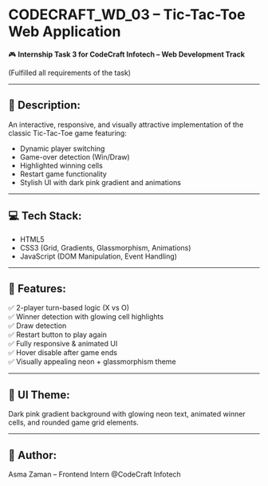 # CODECRAFT_WD_03 – Tic-Tac-Toe Web Application

🎮 **Internship Task 3 for CodeCraft Infotech – Web Development Track**

(Fulfilled all requirements of the task)

---

## 🔧 Description:

An interactive, responsive, and visually attractive implementation of the classic Tic-Tac-Toe game featuring:
- Dynamic player switching
- Game-over detection (Win/Draw)
- Highlighted winning cells
- Restart game functionality
- Stylish UI with dark pink gradient and animations

---

## 💻 Tech Stack:

- HTML5  
- CSS3 (Grid, Gradients, Glassmorphism, Animations)  
- JavaScript (DOM Manipulation, Event Handling)

---

## 🎯 Features:

✅ 2-player turn-based logic (X vs O)  
✅ Winner detection with glowing cell highlights  
✅ Draw detection  
✅ Restart button to play again  
✅ Fully responsive & animated UI  
✅ Hover disable after game ends  
✅ Visually appealing neon + glassmorphism theme

---

## 🎨 UI Theme:

Dark pink gradient background with glowing neon text, animated winner cells, and rounded game grid elements.

---

## 🚀 Author:

Asma Zaman – Frontend Intern @CodeCraft Infotech
